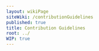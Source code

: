 ```yaml
---
layout: wikiPage
siteWiki: /contributionGuidelines
published: true
title: Contribution Guidelines
root: ../
WIP: true
---
```


<!--This page is subject to our wiki transclusion guidelines and should only be edited under consideration of such.-->
